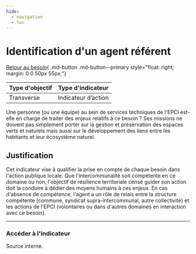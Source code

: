 ```yaml
---
hide:
  - navigation
  - toc
---
```


# Identification d'un agent référent 

[Retour au besoin](https://konsilion.github.io/diag360/pages/besoins/be3){ .md-button .md-button--primary style="float: right; margin: 0 0 50px 55px;"}

|Type d'objectif|Type d'indicateur|
|--|--|
|Transverse|Indicateur d’action|

Une  personne  (ou  une  équipe)  au  sein  de  services  techniques  de  l'EPCI  est-elle  en charge de traiter des enjeux relatifs à ce besoin ?
Ses  missions  ne  doivent  pas  simplement  porter  sur  la  gestion  et  préservation  des espaces verts et naturels mais aussi sur le développement des liens entre les habitants et leur écosystème naturel.

## Justification

Cet  indicateur  vise  à  qualifier  la  prise  en  compte  de  chaque  besoin  dans  l'action publique  locale.  Que  l'intercommunalité  soit  compétente  en  ce  domaine  ou  non, l'objectif de résilience territoriale censé guider son action doit la conduire à dédier des moyens humains à ces enjeux. En cas d'absence de compétence, l'agent a un rôle de relais entre la structure compétente (commune, syndicat supra-intercommunal, autre collectivité)  et  les  actions  de  l'EPCI  (volontaires  ou  dans  d'autres  domaines  en interaction avec ce besoin).  

---

### Accéder à l'indicateur

Source interne.